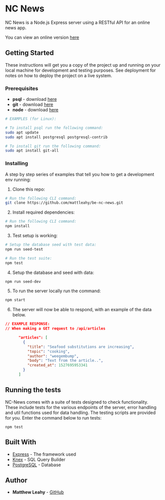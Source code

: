 # NC News

NC News is a Node.js Express server using a RESTful API for an online news app.

You can view an online version [here](https://matt-nc-news.herokuapp.com/api)

## Getting Started

These instructions will get you a copy of the project up and running on your local machine for development and testing purposes. See deployment for notes on how to deploy the project on a live system.

### Prerequisites

- **psql** - download [here](https://www.postgresql.org/download/)
- **git** - download [here](https://git-scm.com/book/en/v2/Getting-Started-Installing-Git)
- **node** - download [here](https://nodejs.org/en/download/)

```bash
# EXAMPLES (for Linux):

# To install psql run the following command:
sudo apt update
sudo apt install postgresql postgresql-contrib

# To install git run the following command:
sudo apt install git-all
```

### Installing

A step by step series of examples that tell you how to get a development env running:

1. Clone this repo:

```bash
# Run the following CLI command:
git clone https://github.com/mattleahy/be-nc-news.git
```

2. Install required dependencies:

```bash
# Run the following CLI command:
npm install
```

3. Test setup is working:

```bash
# Setup the database seed with test data:
npm run seed-test

# Run the test suite:
npm test
```

4. Setup the database and seed with data:

```bash
npm run seed-dev
```

5. To run the server locally run the command:

```bash
npm start
```

6. The server will now be able to respond, with an example of the data below.

```json
// EXAMPLE RESPONSE:
// When making a GET request to /api/articles

      "articles": [
        {
          "title": "Seafood substitutions are increasing",
          "topic": "cooking",
          "author": "weegembump",
          "body": "Text from the article..",
          "created_at": 1527695953341
        }
      ]
```

## Running the tests

NC-News comes with a suite of tests designed to check functionality. These include tests for the various endpoints of the server, error handling and util functions used for data handling. The testing scripts are provided for you. Enter the command below to run tests:

```
npm test
```

## Built With

- [Express](https://expressjs.com/) - The framework used
- [Knex](http://knexjs.org/) - SQL Query Builder
- [PostgreSQL](https://www.postgresql.org/) - Database

## Author

- **Matthew Leahy** - [GitHub](https://github.com/mattleahy)
